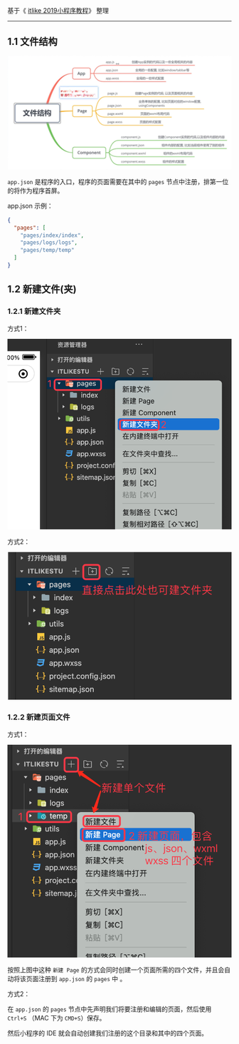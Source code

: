 基于《 [itlike 2019小程序教程](https://www.bilibili.com/video/BV1Kt411V7rg?p=3&spm_id_from=pageDriver)》 整理

---


## 1.1 文件结构

![](pics/1-1-小程序文件结构.png)

`app.json` 是程序的入口，程序的页面需要在其中的 `pages` 节点中注册，排第一位的将作为程序首屏。

app.json 示例：

```json
{
  "pages": [
    "pages/index/index",
    "pages/logs/logs", 
    "pages/temp/temp"   
  ]
}  
```

## 1.2 新建文件(夹)

### 1.2.1 新建文件夹

方式1：

![](pics/1-2-新建文件夹.png)

方式2：

![](pics/1-3-新建文件夹方式2.png)

### 1.2.2 新建页面文件

方式1：

![](pics/1-4-新建文件和页面.png)

按照上图中这种 `新建 Page` 的方式会同时创建一个页面所需的四个文件，并且会自动将该页面注册到 `app.json` 的 `pages` 中 。

方式2：

在 `app.json` 的 `pages` 节点中先声明我们将要注册和编辑的页面，然后使用 `Ctrl+S` （MAC 下为 `CMD+S`）保存。 

然后小程序的 IDE 就会自动创建我们注册的这个目录和其中的四个页面。 
